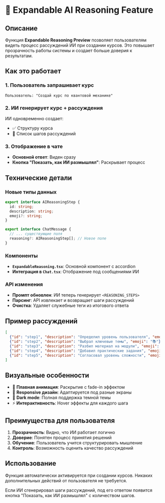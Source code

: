 # 📌 Expandable AI Reasoning Feature

## Описание

Функция **Expandable Reasoning Preview** позволяет пользователям видеть процесс рассуждений ИИ при создании курсов. Это повышает прозрачность работы системы и создает больше доверия к результатам.

## Как это работает

### 1. Пользователь запрашивает курс
```
Пользователь: "Создай курс по квантовой механике"
```

### 2. ИИ генерирует курс + рассуждения
ИИ одновременно создает:
- ✅ Структуру курса
- 🧠 Список шагов рассуждений

### 3. Отображение в чате
- **Основной ответ**: Виден сразу
- **Кнопка "Показать, как ИИ размышлял"**: Раскрывает процесс

## Технические детали

### Новые типы данных

```typescript
export interface AIReasoningStep {
  id: string;
  description: string;
  emoji?: string;
}

export interface ChatMessage {
  // ... существующие поля
  reasoning?: AIReasoningStep[]; // Новое поле
}
```

### Компоненты

- **`ExpandableReasoning.tsx`**: Основной компонент с accordion
- **Интеграция в `Chat.tsx`**: Отображение под сообщениями ИИ

### API изменения

- **Промпт обновлен**: ИИ теперь генерирует `<REASONING_STEPS>`
- **Парсинг**: API извлекает и возвращает шаги рассуждений
- **Очистка**: Удаляет служебные теги из итогового ответа

## Пример рассуждений

```json
[
  {"id": "step1", "description": "Определил уровень пользователя", "emoji": "🎯"},
  {"id": "step2", "description": "Выбрал ключевые темы", "emoji": "📚"},
  {"id": "step3", "description": "Разбил материал на модули", "emoji": "🧩"},
  {"id": "step4", "description": "Добавил практические задания", "emoji": "⚡"},
  {"id": "step5", "description": "Согласовал уровень сложности", "emoji": "⚖️"}
]
```

## Визуальные особенности

- 🎨 **Плавная анимация**: Раскрытие с fade-in эффектом
- 📱 **Responsive дизайн**: Адаптируется под разные экраны
- 🌙 **Dark mode**: Полная поддержка темной темы
- ⚡ **Интерактивность**: Hover эффекты для каждого шага

## Преимущества для пользователя

1. **Прозрачность**: Видно, что ИИ работает логично
2. **Доверие**: Понятен процесс принятия решений
3. **Обучение**: Пользователь учится структурировать мышление
4. **Контроль**: Возможность оценить качество рассуждений

## Использование

Функция автоматически активируется при создании курсов. Никаких дополнительных действий от пользователя не требуется.

Если ИИ сгенерировал шаги рассуждений, под его ответом появится кнопка "Показать, как ИИ размышлял" с количеством шагов.